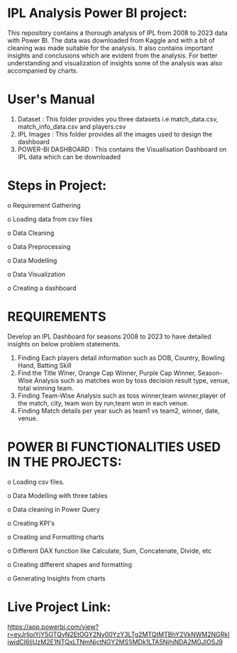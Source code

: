 # IPL Analysis Power BI project:

This repository contains a thorough analysis of IPL from 2008 to 2023 data with Power BI. The data was 
downloaded from Kaggle and with a bit of cleaning was made suitable for the analysis. It also contains important 
insights and conclusions which are evident from the analysis. For better understanding and visualization 
of insights some of the analysis was also accompanied by charts.

# User's Manual

1) Dataset : This folder provides you three datasets i.e match_data.csv, match_info_data.csv and players.csv
2) IPL Images : This folder provides all the images used to design the dashboard
3) POWER-BI DASHBOARD : This contains the Visualisation Dashboard on IPL data which can be downloaded

# Steps in Project:

o Requirement Gathering

o Loading data from csv files

o Data Cleaning

o Data Preprocessing

o Data Modelling

o Data Visualization

o Creating a dashboard

# REQUIREMENTS
Develop an IPL Dashboard for seasons 2008 to 2023 to have detailed insights on below problem statements.

1. Finding Each players detail information such as DOB, Country, Bowling Hand, Batting Skill
2. Find the Title Winer, Orange Cap Winner, Purple Cap Winner, Season-Wise Analysis such as matches won by toss decision
   result type, venue, total winning team.
3. Finding Team-Wise Analysis such as toss winner,team winner,player of the match, city, team won by run,team won in each venue.
4. Finding Match details per year such as team1 vs team2, winner, date, venue.

# POWER BI FUNCTIONALITIES USED IN THE PROJECTS:

o Loading csv files. 

o Data Modelling with three tables

o Data cleaning in Power Query

o Creating KPI's

o Creating and Formatting charts

o Different DAX function like Calculate, Sum, Concatenate, Divide, etc

o Creating different shapes and formatting 

o Generating Insights from charts  

# Live Project Link:
https://app.powerbi.com/view?r=eyJrIjoiYjY5OTQyN2EtOGY2Ny00YzY3LTg2MTQtMTBhY2VkNWM2NGRkIiwidCI6IjUzM2E1NTQxLTNmNjctNGY2MS1iMDk1LTA5NjhiNDA2MGJlOSJ9


